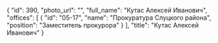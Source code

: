 {
    "id": 390,
    "photo_url": "",
    "full_name": "Кутас Алексей Иванович",
    "offices": [
        {
            "id": "05-17",
            "name": "Прокуратура Слуцкого района",
            "position": "Заместитель прокурора"
        }
    ],
    "title": "Кутас Алексей Иванович"
}